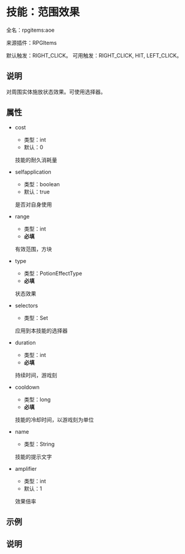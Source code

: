 # 技能：范围效果

<!-- 本文件是通过游戏内 `/rpgitem gen-wiki` 命令生成的。 -->
<!-- 请只在对应的 "beginCustomXXXX" 与 "endCustomXXXX" 间编辑。  -->
<!-- 如果您想修改技能或其属性的描述， -->
<!-- 请修改 "resources/lang/zh_CN.yml" 中对应的项。 -->

全名：rpgitems:aoe

来源插件：RPGItems

默认触发：RIGHT_CLICK。 可用触发：RIGHT_CLICK, HIT, LEFT_CLICK。

<!-- beginCustomHeader -->
<!-- endCustomHeader -->

## 说明

对周围实体施放状态效果。可使用选择器。
<!-- beginCustomDescription -->
<!-- endCustomDescription -->

## 属性

* cost

  * 类型：int
  * 默认：0

  技能的耐久消耗量

* selfapplication

  * 类型：boolean
  * 默认：true

  是否对自身使用

* range

  * 类型：int
  * **必填**

  有效范围，方块

* type

  * 类型：PotionEffectType
  * **必填**

  状态效果

* selectors

  * 类型：Set<String>

  应用到本技能的选择器

* duration

  * 类型：int
  * **必填**

  持续时间，游戏刻

* cooldown

  * 类型：long
  * **必填**

  技能的冷却时间，以游戏刻为单位

* name

  * 类型：String

  技能的提示文字

* amplifier

  * 类型：int
  * 默认：1

  效果倍率


<!-- beginCustomProperties -->
<!-- endCustomProperties -->

## 示例

<!-- beginCustomExample -->
<!-- endCustomExample -->

## 说明

<!-- beginCustomNote -->
<!-- endCustomNote -->